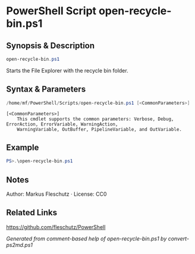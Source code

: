 # PowerShell Script open-recycle-bin.ps1

## Synopsis & Description
```powershell
open-recycle-bin.ps1
```

Starts the File Explorer with the recycle bin folder.

## Syntax & Parameters
```powershell
/home/mf/PowerShell/Scripts/open-recycle-bin.ps1 [<CommonParameters>]
```

```
[<CommonParameters>]
    This cmdlet supports the common parameters: Verbose, Debug, ErrorAction, ErrorVariable, WarningAction, 
    WarningVariable, OutBuffer, PipelineVariable, and OutVariable.
```

## Example
```powershell
PS>.\open-recycle-bin.ps1
```


## Notes
Author: Markus Fleschutz · License: CC0

## Related Links
https://github.com/fleschutz/PowerShell

*Generated from comment-based help of open-recycle-bin.ps1 by convert-ps2md.ps1*
